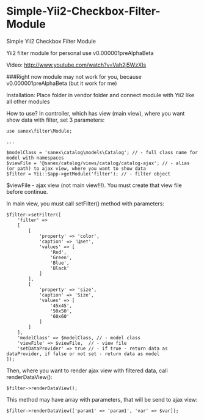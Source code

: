# Simple-Yii2-Checkbox-Filter-Module
Simple Yii2 Checkbox Filter Module

Yii2 filter module for personal use v0.000001preAlphaBeta

Video: http://www.youtube.com/watch?v=Vah2j5WzXIs

###Right now module may not work for you, because v0.000001preAlphaBeta (but it work for me)

Installation:
Place folder in vendor folder and connect module with Yii2 like all other modules

How to use?
In controller, which has view (main view), where you want show data with filter, set 3 parameters:
```
use sanex\filter\Module;

...

$modelClass = 'sanex\catalog\models\Catalog'; // - full class name for model with namespaces
$viewFile = '@sanex/catalog/views/catalog/catalog-ajax'; // - alias (or path) to ajax view, where you want to show data
$filter = Yii::$app->getModule('filter'); // - filter object
```

$viewFile - ajax view (not main view!!!). You must create that view file before continue.

In main view, you must call setFilter() method with parameters:

```
$filter->setFilter([
    'filter' => 
    [
        [
            'property' => 'color',
            'caption' => 'Цвет',
            'values' => [
                'Red',
                'Green',
                'Blue',
                'Black'
            ]
        ],
        [
            'property' => 'size',
            'caption' => 'Size',
            'values' => [
                '45x45',
                '50x50',
                '60x60'
            ]
        ]
    ], 
    'modelClass' => $modelClass, // - model class
    'viewFile' => $viewFile,  // - view file
    'setDataProvider' => true // - if true - return data as dataProvider, if false or not set - return data as model 
]);
```
Then, where you want to render ajax view with filtered data, call renderDataView():
```
$filter->renderDataView();
```

This method may have array with parameters, that will be send to ajax view:
```
$filter->renderDataView(['param1' => 'param1', 'var' => $var]);
```
